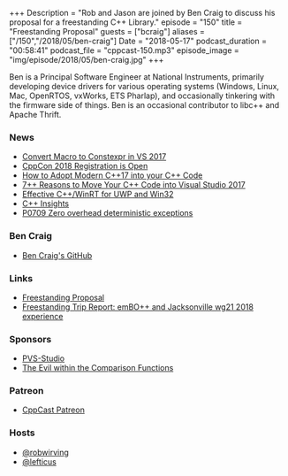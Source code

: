 +++
Description = "Rob and Jason are joined by Ben Craig to discuss his proposal for a freestanding C++ Library."
episode = "150"
title = "Freestanding Proposal"
guests = ["bcraig"]
aliases = ["/150","/2018/05/ben-craig"]
Date = "2018-05-17"
podcast_duration = "00:58:41"
podcast_file = "cppcast-150.mp3"
episode_image = "img/episode/2018/05/ben-craig.jpg"
+++

Ben is a Principal Software Engineer at National Instruments, primarily developing device drivers for various operating systems (Windows, Linux, Mac, OpenRTOS, vxWorks, ETS Pharlap), and occasionally tinkering with the firmware side of things.  Ben is an occasional contributor to libc++ and Apache Thrift.

### News ###

 - [Convert Macro to Constexpr in VS 2017](https://twitter.com/mluparu/status/994315571901681664)
 - [CppCon 2018 Registration is Open](https://cppcon.org/regopen2018/)
 - [How to Adopt Modern C++17 into your C++ Code](https://channel9.msdn.com/Events/Build/2018/BRK2146)
 - [7++ Reasons to Move Your C++ Code into Visual Studio 2017](https://channel9.msdn.com/Events/Build/2018/BRK2139)
 - [Effective C++/WinRT for UWP and Win32](https://channel9.msdn.com/events/Build/2018/BRK2425)
 - [C++ Insights](https://cppinsights.io/)
 - [P0709 Zero overhead deterministic exceptions](http://www.open-std.org/jtc1/sc22/wg21/docs/papers/2018/p0709r0.pdf)
 
### Ben Craig ###

 - [Ben Craig's GitHub](https://github.com/ben-craig)

### Links ###

 - [Freestanding Proposal](https://github.com/ben-craig/freestanding_proposal)
 - [Freestanding Trip Report: emBO++ and Jacksonville wg21 2018 experience](https://www.reddit.com/r/cpp/comments/86mopg/freestanding_trip_report_embo_and_jacksonville/)

### Sponsors ###

- [PVS-Studio](https://www.viva64.com/pvs-studio)
- [The Evil within the Comparison Functions](https://www.viva64.com/en/b/0509/)

### Patreon ###

- [CppCast Patreon](https://www.patreon.com/CppCast)

### Hosts ###

- [@robwirving](https://twitter.com/robwirving)
- [@lefticus](https://twitter.com/lefticus)


